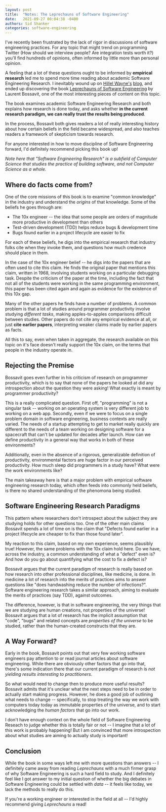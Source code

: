 ```yaml
---
layout: post
title:  "Notes: The Leprechauns of Software Engineering"
date:   2021-09-27 00:04:38 -0400
authors: Sid Shanker
categories: software-engineering 
---
```


I've recently been frustrated by the lack of
rigor in discussions of software engineering practices.
For any topic that might trend on programming Twitter (How should we interview people?
Are integration tests worth it?) you'll find hundreds of
opinions, often informed by little more than personal opinion.

A feeling that a lot of these questions ought to be informed
by **empirical research** led me to spend more time reading about
academic Software Engineering Research. I inevitably wound up on [Hillel Wayne's](https://twitter.com/hillelogram) [blog](https://hillelwayne.com/), and ended up
discovering the book [Leprechauns of Software Engineering](https://leanpub.com/leprechauns) by Laurent Bossavit, one of the most interesting pieces of content on this topic.

The book examines academic Software Engineering Research and both explains
how research is done today, and asks whether **in the current research paradigm, we can really trust the results being produced**.

In the process, Bossavit both gives readers a lot of really interesting history about how certain
beliefs in the field became widespread, and also teaches readers a framework of skepticism towards research.

For anyone interested in how to move discipline of Software Engineering forward, I'd definitely
recommend picking this book up!

_Note here that "Software Engineering Research" is a subfield of Computer Science that studies
the practice of building software, and not Computer Science as a whole._

## Where do facts come from?

One of the core missions of this book is to examine "common knowledge" in the
industry and understand the _origins_ of that knowledge. Some of the beliefs he goes through are:

* The 10x engineer -- the idea that some people are orders of magnitude more productive
  in development than others
* Test-driven development (TDD) helps reduce bugs & development time
* Bugs found earlier in a project lifecycle are easier to fix

For each of these beliefs, he digs into the empirical research that industry folks
cite when they invoke them, and questions how much credence should place in them.

In the case of the 10x engineer belief -- he digs into the papers that are often
used to cite this claim. He finds the original paper that mentions this claim,
written in 1968, involving students working on a particular debugging task. 
Despite the criticism of the paper at the time, including the fact that not
all of the students were working in the same programming environment, this
paper has been cited again and again as evidence for the existence of this 10x gap.

Many of the other papers he finds have a number of problems. A common problem is that
a lot of studies around programmer productivity involve studying _different tasks_, making
apples-to-apples comparisons difficult between studies. Other papers do not cite any
empirical evidence at all, or just **cite earlier papers**, interpreting weaker
claims made by earlier papers as facts.

All this to say, even when taken in aggregate, the research available on this
topic on it's face doesn't really support the 10x claim, on the terms that people in the
industry operate in. 

## Rejecting the Premise

Bossavit goes even further in his criticism of research on programmer productivity,
which is to say that none of the papers he looked at did any introspection about the
question they were asking! What exactly is meant by programmer productivity?

This is a really complicated question. First off, "programming" is not a singular
task -- working on an operating system is very different job to working on a web
app. Secondly, even if we were to focus on a single problem domain in software
engineering, business contexts are really varied. The needs of a startup attempting
to get to market really quickly are different to the needs of a team working on designing
software for a spacecraft that can't be updated for decades after launch. How can we
define productivity in a general way that works in both of these environments?

Additionally, even in the absence of a rigorous, generalizable definition of
productivity, environmental factors are huge factor in our perceived productivity.
How much sleep did programmers in a study have? What were the work environments like?

The main takeaway here is that a major problem with empirical software engineering
research today, which often feeds into commonly held beliefs, is there no shared
understanding of the phenomona being studied.

## Software Engineering Research Paradigms 

This pattern where researchers don't introspect about the subject they are studying
holds for other questions too. One of the other main claims Bossavit spends a lot
of time on is the claim that "Defects found earlier in a project lifecycle are
cheaper to fix than those found later".

My reaction to this claim, based on my own experience, seems plausibly true! However,
the same problems with the 10x claim hold here. Do we have, across the industry, a
common understanding of what a "defect" even is? And how do you go about quantifying
what the cost to fix a defect is?

Bossavit argues that the current paradigm of research is really based on how research
into other professional disciplines, like medicine, is done. In medicine a lot of research
into the merits of practices aims to answer questions like "does handwashing reduce the number of infections?". Software engineering research takes a similar approach, aiming to evaluate the merits of practices (say TDD), against outcomes.

The difference, however, is that in software engineering, the very things that we are studying
are human creations, not properties of the universe! Bossavit argues that a lot of research
has the implicit assumption that "code", "bugs" and related concepts are _properties of the universe_ to be studied, rather than the human-created constructs that they are.

## A Way Forward? 

Early in the book, Bossavit points out
that very few working software engineers pay attention to or read journal articles about
software engineering. While there are obviously other factors that go into that,
there's some indication there that our current paradigm of research is _not yielding results
interesting to practitioners_.

So what would need to change then to produce more useful results? Bossavit admits that it's unclear
what the next steps need to be in order to actually start making progress. However, he does a
good job of outlining what needs to change -- specifically, to stop treating the way we
work with computers today today as immutable properties of the universe, and to start
acknowledging the *human factors* that go into our work.

I don't have enough context on the whole field of Software Engineering Reseach to judge
whether this is totally fair or not -- I imagine that a lot of this work is probably happening!
But I am convinced that more introspection about what studies are aiming to actually study
is important! 

## Conclusion

While the book in some ways left me with more questions than answers -- I definitely came away from reading
_Leprechauns_ with a much firmer grasp of why Software Engineering is such a hard field to study.
And I definitely feel like I got answer to my initial question of whether the big debates
in Software Engineering could be settled with _data_ -- it feels like today, we lack the methods to really do this.

If you're a working engineer or interested in the field at all -- I'd highly recommend
giving _Leprechauns_ a read!
